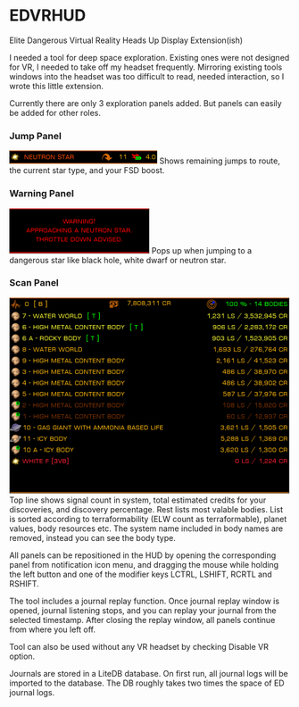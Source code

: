 # EDVRHUD
Elite Dangerous Virtual Reality Heads Up Display Extension(ish)

I needed a tool for deep space exploration. Existing ones were not designed for VR, I needed to take off my headset frequently.
Mirroring existing tools windows into the headset was too difficult to read, needed interaction, so I wrote this little extension.

Currently there are only 3 exploration panels added. But panels can easily be added for other roles.

### Jump Panel
<img src="https://github.com/sencercoltu/EDVRHUD/blob/master/images/JumpPanel.png?raw=true"/>
Shows remaining jumps to route, the current star type, and your FSD boost.

### Warning Panel
<img src="https://github.com/sencercoltu/EDVRHUD/blob/master/images/WarningPanel.png?raw=true"/>
Pops up when jumping to a dangerous star like black hole, white dwarf or neutron star.

### Scan Panel
<img src="https://github.com/sencercoltu/EDVRHUD/blob/master/images/ScanInfoPanel.png?raw=true"/>
Top line shows signal count in system, total estimated credits for your discoveries, and discovery percentage. 
Rest lists most valable bodies. List is sorted according to terraformability (ELW count as terraformable), planet values, body resources etc. The system name included in body names are removed, instead you can see the body type.

All panels can be repositioned in the HUD by opening the corresponding panel from notification icon menu, and dragging the mouse while holding the left button and one of the modifier keys LCTRL, LSHIFT, RCRTL and RSHIFT. 

The tool includes a journal replay function. Once journal replay window is opened, journal listening stops, and you can replay your journal from the selected timestamp. After closing the replay window, all panels continue from where you left off.

Tool can also be used without any VR headset by checking Disable VR option.

Journals are stored in a LiteDB database. On first run, all journal logs will be imported to the database. The DB roughly takes two times the space of ED journal logs.
